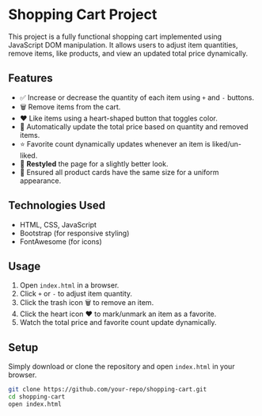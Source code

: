 # Shopping Cart Project

This project is a fully functional shopping cart implemented using JavaScript DOM manipulation. It allows users to adjust item quantities, remove items, like products, and view an updated total price dynamically.

## Features

- ✅ Increase or decrease the quantity of each item using `+` and `-` buttons.
- 🗑️ Remove items from the cart.
- ❤️ Like items using a heart-shaped button that toggles color.
- 🛒 Automatically update the total price based on quantity and removed items.
- ⭐ Favorite count dynamically updates whenever an item is liked/un-liked.
- 🎨 **Restyled** the page for a slightly better look.
- 📏 Ensured all product cards have the same size for a uniform appearance.

## Technologies Used

- HTML, CSS, JavaScript
- Bootstrap (for responsive styling)
- FontAwesome (for icons)

## Usage

1. Open `index.html` in a browser.
2. Click `+` or `-` to adjust item quantity.
3. Click the trash icon 🗑️ to remove an item.
4. Click the heart icon ❤️ to mark/unmark an item as a favorite.
5. Watch the total price and favorite count update dynamically.

## Setup

Simply download or clone the repository and open `index.html` in your browser.

```sh
git clone https://github.com/your-repo/shopping-cart.git
cd shopping-cart
open index.html
```
